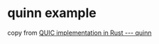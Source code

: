 # quinn example

copy from [QUIC implementation in Rust --- quinn](https://programs.wiki/wiki/quic-implementation-in-rust-quinn.html)
